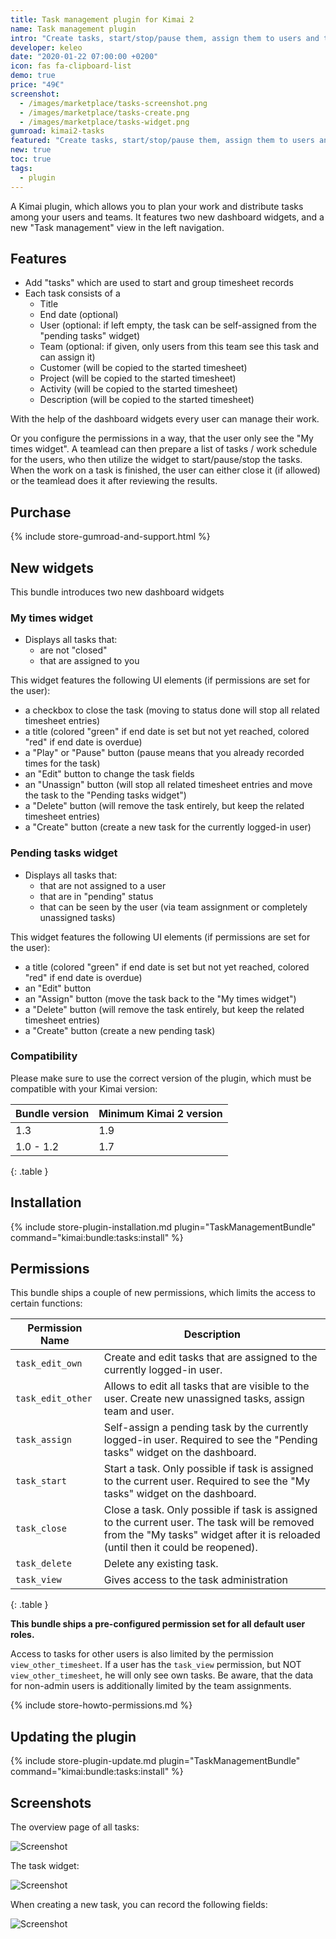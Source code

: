 ```yaml
---
title: Task management plugin for Kimai 2
name: Task management plugin
intro: "Create tasks, start/stop/pause them, assign them to users and teams and record times - a todo-list management plugin for Kimai 2 that features two new dashboard widgets"
developer: keleo
date: "2020-01-22 07:00:00 +0200"
icon: fas fa-clipboard-list
demo: true 
price: "49€"
screenshot: 
  - /images/marketplace/tasks-screenshot.png
  - /images/marketplace/tasks-create.png
  - /images/marketplace/tasks-widget.png
gumroad: kimai2-tasks
featured: "Create tasks, start/stop/pause them, assign them to users and teams - a todo-list management plugin that is connected to your time-tracker and features two new dashboard widgets" 
new: true
toc: true
tags:
  - plugin
---
```


A Kimai plugin, which allows you to plan your work and distribute tasks among your users and teams.
It features two new dashboard widgets, and a new "Task management" view in the left navigation.

## Features

- Add "tasks" which are used to start and group timesheet records
- Each task consists of a 
  - Title
  - End date (optional)
  - User (optional: if left empty, the task can be self-assigned from the "pending tasks" widget)
  - Team (optional: if given, only users from this team see this task and can assign it)
  - Customer (will be copied to the started timesheet)
  - Project (will be copied to the started timesheet)
  - Activity (will be copied to the started timesheet)
  - Description (will be copied to the started timesheet)

With the help of the dashboard widgets every user can manage their work. 

Or you configure the permissions in a way, that the user only see the "My times widget". 
A teamlead can then prepare a list of tasks / work schedule for the users, who then utilize the widget to start/pause/stop the tasks. 
When the work on a task is finished, the user can either close it (if allowed) or the teamlead does it after reviewing the results.  

## Purchase

{% include store-gumroad-and-support.html %}

## New widgets

This bundle introduces two new dashboard widgets

### My times widget

- Displays all tasks that:
    - are not "closed"
    - that are assigned to you

This widget features the following UI elements (if permissions are set for the user):
  - a checkbox to close the task (moving to status done will stop all related timesheet entries)
  - a title (colored "green" if end date is set but not yet reached, colored "red" if end date is overdue)
  - a "Play" or "Pause" button (pause means that you already recorded times for the task) 
  - an "Edit" button to change the task fields
  - an "Unassign" button (will stop all related timesheet entries and move the task to the "Pending tasks widget")
  - a "Delete" button (will remove the task entirely, but keep the related timesheet entries)
  - a "Create" button (create a new task for the currently logged-in user)      

### Pending tasks widget

- Displays all tasks that:
    - that are not assigned to a user
    - that are in "pending" status
    - that can be seen by the user (via team assignment or completely unassigned tasks)

This widget features the following UI elements (if permissions are set for the user):
  - a title (colored "green" if end date is set but not yet reached, colored "red" if end date is overdue)
  - an "Edit" button
  - an "Assign" button (move the task back to the "My times widget")
  - a "Delete" button (will remove the task entirely, but keep the related timesheet entries)
  - a "Create" button (create a new pending task)   

### Compatibility

Please make sure to use the correct version of the plugin, which must be compatible with your Kimai version:

| Bundle version    | Minimum Kimai 2 version   |
| ---               |---                        |
| 1.3               | 1.9                       |
| 1.0 - 1.2         | 1.7                       |
{: .table }

## Installation

{% include store-plugin-installation.md plugin="TaskManagementBundle" command="kimai:bundle:tasks:install" %}

## Permissions

This bundle ships a couple of new permissions, which limits the access to certain functions:

| Permission Name   | Description |
|---                |--- |
| `task_edit_own`   | Create and edit tasks that are assigned to the currently logged-in user. |
| `task_edit_other` | Allows to edit all tasks that are visible to the user. Create new unassigned tasks, assign team and user. |
| `task_assign`     | Self-assign a pending task by the currently logged-in user. Required to see the "Pending tasks" widget on the dashboard. |
| `task_start`      | Start a task. Only possible if task is assigned to the current user. Required to see the "My tasks" widget on the dashboard. |
| `task_close`      | Close a task. Only possible if task is assigned to the current user. The task will be removed from the "My tasks" widget after it is reloaded (until then it could be reopened). |
| `task_delete`     | Delete any existing task. |
| `task_view`       | Gives access to the task administration |
{: .table }

**This bundle ships a pre-configured permission set for all default user roles.**

Access to tasks for other users is also limited by the permission `view_other_timesheet`.
If a user has the `task_view` permission, but NOT `view_other_timesheet`, he will only see own tasks.
Be aware, that the data for non-admin users is additionally limited by the team assignments.
 
{% include store-howto-permissions.md %}

## Updating the plugin

{% include store-plugin-update.md plugin="TaskManagementBundle" command="kimai:bundle:tasks:install" %}

## Screenshots

The overview page of all tasks:

![Screenshot](https://www.kimai.org/images/marketplace/tasks-screenshot.png)

The task widget:

![Screenshot](https://www.kimai.org/images/marketplace/tasks-widget.png)

When creating a new task, you can record the following fields:

![Screenshot](https://www.kimai.org/images/marketplace/tasks-create.png)
